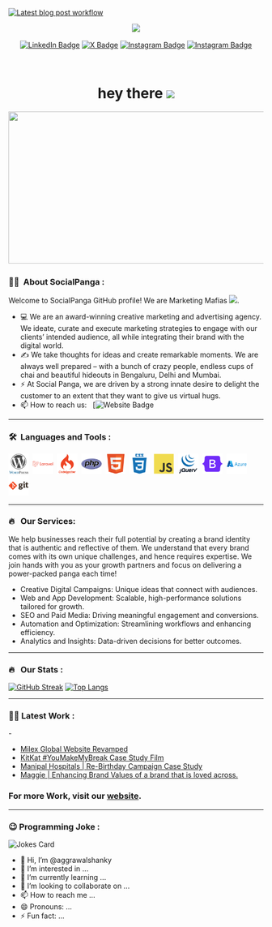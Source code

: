 [![Latest blog post workflow](https://github.com/ShekharTarare/ShekharTarare/actions/workflows/blog-post-workflow.yml/badge.svg)](https://github.com/ShekharTarare/ShekharTarare/actions/workflows/blog-post-workflow.yml)
<p align="center"><img src="https://socialpanga.com/wp-content/uploads/2021/08/about-banner-spacing-1.png" width="100&"/></p>
<p align="center"> 
<a href="https://www.linkedin.com/company/socialpanga/"><img src="https://img.shields.io/badge/LinkedIn-blue?style=for-the-badge&logo=linkedin&logoColor=white" alt="LinkedIn Badge"></a>
<a href="https://twitter.com/socialpanga"><img src="https://img.shields.io/badge/twitter-blue?style=for-the-badge&logo=x&logoColor=white" alt="X Badge"/></a>
<a href="https://www.instagram.com/socialpanga/"><img src="https://img.shields.io/badge/Instagram-E4405F?style=for-the-badge&logo=instagram&logoColor=white" alt="Instagram Badge"/></a>
<a href="https://www.facebook.com/socialpanga"><img src="https://img.shields.io/badge/Facebook-Connect-black?style=for-the-badge&labelColor=yellow&logo=facebook" alt="Instagram Badge"/></a>
</p>
<!--<p align="center">
<a href="https://www.buymeacoffee.com/shekhartarS" target="_blank"><img src="https://cdn.buymeacoffee.com/buttons/default-orange.png" alt="Buy Me A Coffee" height="41" width="174"></a>
</p>--> 
<p align="center"><img src="https://komarev.com/ghpvc/?username=ShekharTarare&style=flat-square&color=blue" alt=""></p>

<h1 align="center">hey there <img src="https://media.giphy.com/media/hvRJCLFzcasrR4ia7z/giphy.gif" width="40"></h1>

<p align="center"><img src="https://media.giphy.com/media/dWesBcTLavkZuG35MI/giphy.gif" width="600" height="300"  /></p>

### 👨‍💻 &nbsp;About SocialPanga :

 Welcome to SocialPanga GitHub profile! We are Marketing Mafias <img src="https://media.giphy.com/media/WUlplcMpOCEmTGBtBW/giphy.gif" width="30">.

- 💻 We are an award-winning creative marketing and advertising agency. We ideate, curate and execute marketing strategies to engage with our clients’ intended audience, all while integrating their brand with the digital world.
- ✍️ We take thoughts for ideas and create remarkable moments. We are always well prepared – with a bunch of crazy people, endless cups of chai and beautiful hideouts in Bengaluru, Delhi and Mumbai.
- ⚡ At Social Panga, we are driven by a strong innate desire to delight the customer to an extent that they want to give us virtual hugs.
- 📫 How to reach us: &nbsp; [![Website Badge](https://img.shields.io/website?url=https://www.socialpanga.com/)

---

### 🛠 &nbsp;Languages and Tools :
<p>
<img src="https://github.com/devicons/devicon/blob/master/icons/wordpress/wordpress-original.svg" title="Wordpress" **alt="Wordpress" width="40" height="40"/>&nbsp;
<img src="https://github.com/devicons/devicon/blob/master/icons/laravel/laravel-original-wordmark.svg" title="Laravel" **alt="Laravel" width="40" height="40"/>&nbsp;
<img src="https://github.com/devicons/devicon/blob/master/icons/codeigniter/codeigniter-plain-wordmark.svg" title="Codeigniter" **alt="Codeigniter" width="40" height="40"/>&nbsp;
<img src="https://github.com/devicons/devicon/blob/master/icons/php/php-original.svg" title="PHP" **alt="PHP" width="40" height="40"/>&nbsp;
<img src="https://github.com/devicons/devicon/blob/master/icons/html5/html5-original.svg" title="HTML5" alt="HTML" width="40" height="40"/>&nbsp;
<img src="https://github.com/devicons/devicon/blob/master/icons/css3/css3-plain-wordmark.svg"  title="CSS3" alt="CSS" width="40" height="40"/>&nbsp;
<img src="https://github.com/devicons/devicon/blob/master/icons/javascript/javascript-original.svg" title="JavaScript" alt="JavaScript" width="40" height="40"/>&nbsp;
<img src="https://github.com/devicons/devicon/blob/master/icons/jquery/jquery-original-wordmark.svg" title="jQuery" alt="jQuery" width="40" height="40"/>&nbsp;
<img src="https://github.com/devicons/devicon/blob/master/icons/bootstrap/bootstrap-plain.svg" title="Bootstrap" alt="Bootstrap" width="40" height="40"/>&nbsp;
<img src="https://github.com/devicons/devicon/blob/master/icons/azure/azure-original-wordmark.svg" title="Azure" alt="Azure" width="40" height="40"/>&nbsp;
<img src="https://github.com/devicons/devicon/blob/master/icons/git/git-original-wordmark.svg" title="Git" **alt="Git" width="40" height="40"/>&nbsp;
</p>

---

### 🔥 &nbsp; Our Services:
<p>We help businesses reach their full potential by creating a brand identity that is authentic and reflective of them. We understand that every brand comes with its own unique challenges, and hence requires expertise. We join hands with you as your growth partners and focus on delivering a power-packed panga each time!</p>

- Creative Digital Campaigns: Unique ideas that connect with audiences.
- Web and App Development: Scalable, high-performance solutions tailored for growth.
- SEO and Paid Media: Driving meaningful engagement and conversions.
- Automation and Optimization: Streamlining workflows and enhancing efficiency.
- Analytics and Insights: Data-driven decisions for better outcomes.
---

### 🔥 &nbsp; Our Stats :

[![GitHub Streak](http://github-readme-streak-stats.herokuapp.com?user=socialpanga&theme=dark)](https://git.io/streak-stats)
[![Top Langs](https://github-readme-stats.vercel.app/api/top-langs/?username=socialpanga&layout=compact&theme=vision-friendly-dark)](https://github.com/socialpanga/github-readme-stats)

---

### 👨‍💻 Latest Work :

<!-- Work-LIST:START -->- 
- [Milex Global Website Revamped](https://milexglobal.com/)
- [KitKat #YouMakeMyBreak Case Study Film](https://socialpanga.com/project/kitkat-valentine-day/)
- [Manipal Hospitals | Re-Birthday Campaign Case Study](https://socialpanga.com/project/manipal-hospitals-happy-rebirthday/)
- [Maggie | Enhancing Brand Values of a brand that is loved across.](https://socialpanga.com/project/maggi/)
  <!-- WORK-LIST:END -->
### For more Work, visit our [website](https://socialpanga.com/project/).
---

### 😉 Programming Joke :
<!-- Markdown -->
![Jokes Card](https://readme-jokes.vercel.app/api)



- 👋 Hi, I’m @aggrawalshanky
- 👀 I’m interested in ...
- 🌱 I’m currently learning ...
- 💞️ I’m looking to collaborate on ...
- 📫 How to reach me ...
- 😄 Pronouns: ...
- ⚡ Fun fact: ...

<!---
aggrawalshanky/aggrawalshanky is a ✨ special ✨ repository because its `README.md` (this file) appears on your GitHub profile.
You can click the Preview link to take a look at your changes.
--->
